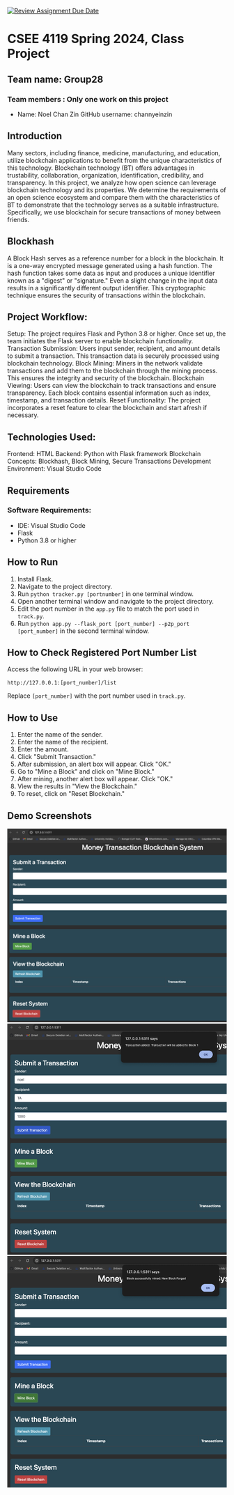 [![Review Assignment Due Date](https://classroom.github.com/assets/deadline-readme-button-24ddc0f5d75046c5622901739e7c5dd533143b0c8e959d652212380cedb1ea36.svg)](https://classroom.github.com/a/-Lgd7v9y)

# CSEE 4119 Spring 2024, Class Project

## Team name: Group28
### Team members : Only one work on this project
- Name: Noel Chan Zin
  GitHub username: channyeinzin

## Introduction

Many sectors, including finance, medicine, manufacturing, and education, utilize blockchain applications to benefit from the unique characteristics of this technology. Blockchain technology (BT) offers advantages in trustability, collaboration, organization, identification, credibility, and transparency. In this project, we analyze how open science can leverage blockchain technology and its properties. We determine the requirements of an open science ecosystem and compare them with the characteristics of BT to demonstrate that the technology serves as a suitable infrastructure. Specifically, we use blockchain for secure transactions of money between friends.

## Blockhash

A Block Hash serves as a reference number for a block in the blockchain. It is a one-way encrypted message generated using a hash function. The hash function takes some data as input and produces a unique identifier known as a "digest" or "signature." Even a slight change in the input data results in a significantly different output identifier. This cryptographic technique ensures the security of transactions within the blockchain.

## Project Workflow:
Setup: The project requires Flask and Python 3.8 or higher. Once set up, the team initiates the Flask server to enable blockchain functionality.
Transaction Submission: Users input sender, recipient, and amount details to submit a transaction. This transaction data is securely processed using blockchain technology.
Block Mining: Miners in the network validate transactions and add them to the blockchain through the mining process. This ensures the integrity and security of the blockchain.
Blockchain Viewing: Users can view the blockchain to track transactions and ensure transparency. Each block contains essential information such as index, timestamp, and transaction details.
Reset Functionality: The project incorporates a reset feature to clear the blockchain and start afresh if necessary.

## Technologies Used:
Frontend: HTML
Backend: Python with Flask framework
Blockchain Concepts: Blockhash, Block Mining, Secure Transactions
Development Environment: Visual Studio Code


## Requirements

### Software Requirements:
- IDE: Visual Studio Code
- Flask
- Python 3.8 or higher

## How to Run

1. Install Flask.
2. Navigate to the project directory.
3. Run `python tracker.py [portnumber]` in one terminal window.
4. Open another terminal window and navigate to the project directory.
5. Edit the port number in the `app.py` file to match the port used in `track.py`.
6. Run `python app.py --flask_port [port_number] --p2p_port [port_number]` in the second terminal window.

## How to Check Registered Port Number List

Access the following URL in your web browser:
```
http://127.0.0.1:[port_number]/list
```
Replace `[port_number]` with the port number used in `track.py`.

## How to Use

1. Enter the name of the sender.
2. Enter the name of the recipient.
3. Enter the amount.
4. Click "Submit Transaction."
5. After submission, an alert box will appear. Click "OK."
6. Go to "Mine a Block" and click on "Mine Block."
7. After mining, another alert box will appear. Click "OK."
8. View the results in "View the Blockchain."
9. To reset, click on "Reset Blockchain."

## Demo Screenshots

![Demo Screenshot1](images/sc1.png)
![Demo Screenshot2](images/sc2.png)
![Demo Screenshot3](images/sc3.png)